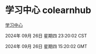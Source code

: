 # 学习中心 colearnhub
[学习中心](http://219.139.198.207:56308/colearnhub/)

2024年 09月 26日 星期四 23:20:02 CST

2024年 09月 26日 星期四 15:20:02 GMT
